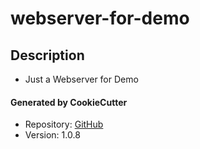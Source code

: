# webserver-for-demo

## Description
* Just a Webserver for Demo

#### Generated by CookieCutter
* Repository: [GitHub](https://github.com/btr1975/cookiecutter-python-fastapi-openapi)
* Version: 1.0.8
